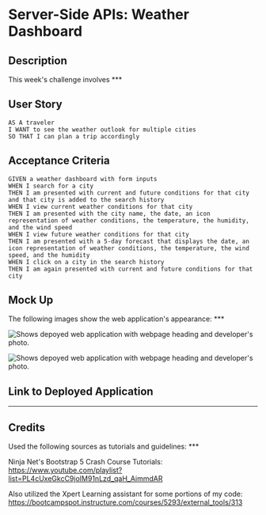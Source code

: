 # Server-Side APIs: Weather Dashboard

## Description

This week's challenge involves ***

## User Story

```
AS A traveler
I WANT to see the weather outlook for multiple cities
SO THAT I can plan a trip accordingly
```
## Acceptance Criteria

```
GIVEN a weather dashboard with form inputs
WHEN I search for a city
THEN I am presented with current and future conditions for that city and that city is added to the search history
WHEN I view current weather conditions for that city
THEN I am presented with the city name, the date, an icon representation of weather conditions, the temperature, the humidity, and the wind speed
WHEN I view future weather conditions for that city
THEN I am presented with a 5-day forecast that displays the date, an icon representation of weather conditions, the temperature, the wind speed, and the humidity
WHEN I click on a city in the search history
THEN I am again presented with current and future conditions for that city
```

## Mock Up
The following images show the web application's appearance: ***

![Shows depoyed web application with webpage heading and developer's photo.](assets/images/advanced-css-portfolio.png)

![Shows depoyed web application with webpage heading and developer's photo.](assets/images/advanced-css-portfolio.png)

## Link to Deployed Application

***

## Credits
Used the following sources as tutorials and guidelines: ***

Ninja Net's Bootstrap 5 Crash Course Tutorials: https://www.youtube.com/playlist?list=PL4cUxeGkcC9joIM91nLzd_qaH_AimmdAR


Also utilized the Xpert Learning assistant for some portions of my code:
https://bootcampspot.instructure.com/courses/5293/external_tools/313
